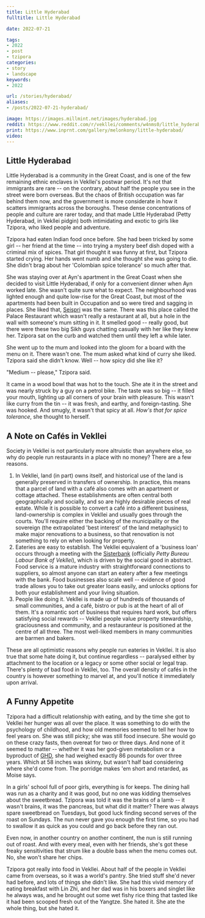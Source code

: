```yaml
---
title: Little Hyderabad
fulltitle: Little Hyderabad

date: 2022-07-21

tags: 
- 2022
- post
- tzipora
categories:
- story
- landscape
keywords:
- 2022

url: /stories/hyderabad/
aliases:
- /posts/2022-07-21-hyderabad/

image: https://images.millmint.net/images/hyderabad.jpg
reddit: https://www.reddit.com/r/vekllei/comments/w4nms0/little_hyderabad/
print: https://www.inprnt.com/gallery/melonkony/little-hyderabad/
video: 
---
```


## Little Hyderabad

Little Hyderabad is a community in the Great Coast, and is one of the few remaining ethnic enclaves in Vekllei's postwar period. It's not that immigrants are rare -- on the contrary, about half the people you see in the street were born overseas. But the chaos of British occupation was far behind them now, and the government is more considerate in how it scatters immigrants across the boroughs. These dense concentrations of people and culture are rarer today, and that made Little Hyderabad (Petty Hyderabad, in Vekllei pidgin) both intimidating and exotic to girls like Tzipora, who liked people and adventure.

Tzipora had eaten Indian food once before. She had been tricked by some girl -- her friend at the time -- into trying a mystery beef dish doped with a criminal mix of spices. That girl thought it was funny at first, but Tzipora started crying. Her hands went numb and she thought she was going to die. She didn't brag about her 'Colombian spice tolerance' so much after that.

She was staying over at Ayn's apartment in the Great Coast when she decided to visit Little Hyderabad, if only for a convenient dinner when Ayn worked late. She wasn't quite sure what to expect. The neighbourhood was lighted enough and quite low-rise for the Great Coast, but most of the apartments had been built in Occupation and so were tired and sagging in places. She liked that, [Seispri](/utopia/landscape/boroughs/lola/#seispri) was the same. There was this place called the Palace Restaurant which wasn't really a restaurant at all, but a hole in the wall with someone's mum sitting in it. It smelled good -- really good, but there were these two big Sikh guys chatting casually with her like they knew her. Tzipora sat on the curb and watched them until they left a while later.

She went up to the mum and looked into the gloom for a board with the menu on it. There wasn't one. The mum asked what kind of curry she liked. Tzipora said she didn't know. Well -- how spicy did she like it?

"Medium -- please," Tzipora said.

It came in a wood bowl that was hot to the touch. She ate it in the street and was nearly struck by a guy on a petrol bike. The taste was so big -- it filled your mouth, lighting up all corners of your brain with pleasure. This wasn't like curry from the tin -- it was fresh, and earthy, and foreign-tasting. She was hooked. And smugly, it wasn't that spicy at all. *How's that for spice tolerance*, she thought to herself.

## A Note on Cafés in Vekllei

Society in Vekllei is not particularly more altruistic than anywhere else, so why do people run restaurants in a place with no money? There are a few reasons.

1. In Vekllei, land (in part) owns itself, and historical use of the land is generally preserved in transfers of ownership. In practice, this means that a parcel of land with a café also comes with an apartment or cottage attached. These establishments are often central both geographically and socially, and so are highly desirable pieces of real estate. While it is possible to convert a café into a different business, land-ownership is complex in Vekllei and usually goes through the courts. You'll require either the backing of the municipality or the sovereign (the extrapolated 'best interest' of the land metaphysic) to make major renovations to a business, so that renovation is not something to rely on when looking for property.
2. Eateries are easy to establish. The Vekllei equivalent of a 'business loan' occurs through a meeting with the [Sisterbank](/utopia/society/state/government/interior/commerce/#petty-bureau-labour-bank-of-vekllei) (officially *Petty Bureau Labour Bank of Vekllei*), which is driven by the social good in abstract. Food service is a mature industry with straightforward connections to suppliers, so almost anyone can start an eatery after a few meetings with the bank. Food businesses also scale well -- evidence of good trade allows you to take out greater loans easily, and unlocks options for both your establishment and your living situation.
3. People like doing it. Vekllei is made up of hundreds of thousands of small communities, and a café, bistro or pub is at the heart of all of them. It's a romantic sort of business that requires hard work, but offers satisfying social rewards -- Vekllei people value property stewardship, graciousness and community, and a restauranteur is positioned at the centre of all three. The most well-liked members in many communities are barmen and bakers.

These are all optimistic reasons why people run eateries in Vekllei. It is also true that some hate doing it, but continue regardless -- paralysed either by attachment to the location or a legacy or some other social or legal trap. There's plenty of bad food in Vekllei, too. The overall density of cafés in the country is however something to marvel at, and you'll notice it immediately upon arrival.

## A Funny Appetite

Tzipora had a difficult relationship with eating, and by the time she got to Vekllei her hunger was all over the place. It was something to do with the psychology of childhood, and how old memories seemed to tell her how to feel years on. She was still picky; she was still food insecure. She would go on these crazy fasts, then overeat for two or three days. And none of it seemed to matter -- whether it was her god-given metabolism or a byproduct of [GHD](/posts/2021-05-28-forever/), she had weighed exactly 86 pounds for over three years. Which at 58 inches was skinny, but wasn't half bad considering where she'd come from. The porridge makes 'em short and retarded, as Moise says.

In a girls' school full of poor girls, everything is for keeps. The dining hall was run as a charity and it was good, but no one was kidding themselves about the sweetbread. Tzipora was told it was the brains of a lamb -- it wasn't brains, it was the pancreas, but what did it matter? There was always spare sweetbread on Tuesdays, but good luck finding second serves of the roast on Sundays. The nun never gave you enough the first time, so you had to swallow it as quick as you could and go back before they ran out.

Even now, in another country on another continent, the nun is still running out of roast. And with every meal, even with her friends, she's got these freaky sensitivities that strum like a double bass when the menu comes out. No, she won't share her chips.

Tzipora got really into food in Vekllei. About half of the people in Vekllei came from overseas, so it was a world's pantry. She tried stuff she'd never had before, and lots of things she didn't like. She had this vivid memory of eating breakfast with Lin Zhi, and her dad was in his boxers and singlet like he always was, and he brought out some wet fishy rice thing that tasted like it had been scooped fresh out of the Yangtze. She hated it. She ate the whole thing, but she hated it.